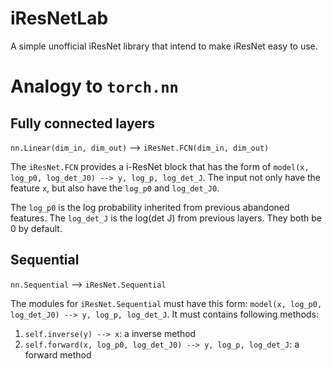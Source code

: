 # iResNetLab
A simple unofficial iResNet library that intend to make iResNet easy to use.

# Analogy to `torch.nn`

## Fully connected layers
`nn.Linear(dim_in, dim_out)` --> `iResNet.FCN(dim_in, dim_out)`

The `iResNet.FCN` provides a i-ResNet block that has the form of `model(x, log_p0, log_det_J0) --> y, log_p, log_det_J`.
The input not only have the feature `x`, but also have the `log_p0` and `log_det_J0`.

The `log_p0` is the log probability inherited from previous abandoned features. 
The `log_det_J` is the log(det J) from previous layers. They both be 0 by default.

## Sequential
`nn.Sequential` --> `iResNet.Sequential`

The modules for `iResNet.Sequential` must have this form: `model(x, log_p0, log_det_J0) --> y, log_p, log_det_J`. 
It must contains following methods:

1. `self.inverse(y) --> x`: a inverse method
2. `self.forward(x, log_p0, log_det_J0) --> y, log_p, log_det_J`: a forward method